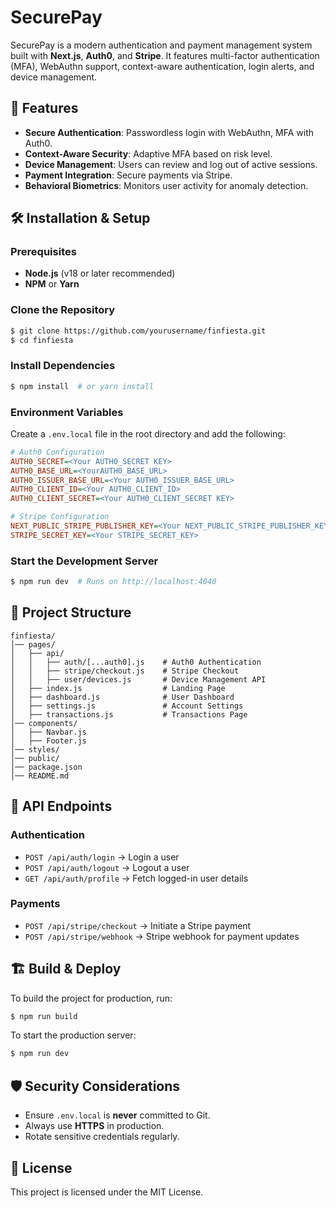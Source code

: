 # SecurePay

SecurePay is a modern authentication and payment management system built with **Next.js**, **Auth0**, and **Stripe**. It features multi-factor authentication (MFA), WebAuthn support, context-aware authentication, login alerts, and device management.

## 🚀 Features

- **Secure Authentication**: Passwordless login with WebAuthn, MFA with Auth0.
- **Context-Aware Security**: Adaptive MFA based on risk level.
- **Device Management**: Users can review and log out of active sessions.
- **Payment Integration**: Secure payments via Stripe.
- **Behavioral Biometrics**: Monitors user activity for anomaly detection.

## 🛠️ Installation & Setup

### Prerequisites
- **Node.js** (v18 or later recommended)
- **NPM** or **Yarn**

### Clone the Repository
```sh
$ git clone https://github.com/yourusername/finfiesta.git
$ cd finfiesta
```

### Install Dependencies
```sh
$ npm install  # or yarn install
```

### Environment Variables
Create a `.env.local` file in the root directory and add the following:

```ini
# Auth0 Configuration
AUTH0_SECRET=<Your AUTH0_SECRET KEY>
AUTH0_BASE_URL=<YourAUTH0_BASE_URL>
AUTH0_ISSUER_BASE_URL=<Your AUTH0_ISSUER_BASE_URL>
AUTH0_CLIENT_ID=<Your AUTH0_CLIENT_ID>
AUTH0_CLIENT_SECRET=<Your AUTH0_CLIENT_SECRET KEY>

# Stripe Configuration
NEXT_PUBLIC_STRIPE_PUBLISHER_KEY=<Your NEXT_PUBLIC_STRIPE_PUBLISHER_KEY>
STRIPE_SECRET_KEY=<Your STRIPE_SECRET_KEY>
```

### Start the Development Server
```sh
$ npm run dev  # Runs on http://localhost:4040
```

## 📁 Project Structure
```
finfiesta/
│── pages/
│   ├── api/
│   │   ├── auth/[...auth0].js    # Auth0 Authentication
│   │   ├── stripe/checkout.js    # Stripe Checkout
│   │   ├── user/devices.js       # Device Management API
│   ├── index.js                  # Landing Page
│   ├── dashboard.js              # User Dashboard
│   ├── settings.js               # Account Settings
│   ├── transactions.js           # Transactions Page
│── components/
│   ├── Navbar.js
│   ├── Footer.js
│── styles/
│── public/
│── package.json
│── README.md
```

## 🔗 API Endpoints

### Authentication
- `POST /api/auth/login` → Login a user
- `POST /api/auth/logout` → Logout a user
- `GET /api/auth/profile` → Fetch logged-in user details

### Payments
- `POST /api/stripe/checkout` → Initiate a Stripe payment
- `POST /api/stripe/webhook` → Stripe webhook for payment updates

## 🏗️ Build & Deploy
To build the project for production, run:
```sh
$ npm run build
```

To start the production server:
```sh
$ npm run dev
```

## 🛡️ Security Considerations
- Ensure `.env.local` is **never** committed to Git.
- Always use **HTTPS** in production.
- Rotate sensitive credentials regularly.

## 📜 License
This project is licensed under the MIT License.
